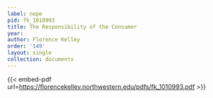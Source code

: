 ```yaml
---
label: nope
pid: fk_1010993
title: The Responsibility of the Consumer
year:
author: Florence Kelley
order: '149'
layout: single
collection: documents
---
```



{{< embed-pdf url=https://florencekelley.northwestern.edu/pdfs/fk_1010993.pdf >}}
